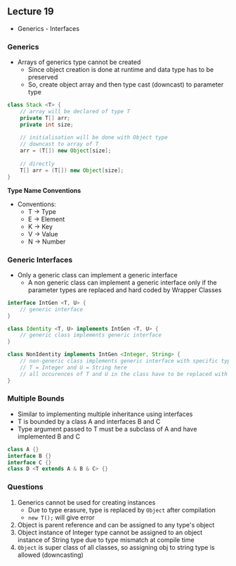 ## Lecture 19
- Generics - Interfaces

### Generics
- Arrays of generics type cannot be created
	- Since object creation is done at runtime and data type has to be preserved
	- So, create object array and then type cast (downcast) to parameter type
```java
class Stack <T> {
	// array will be declared of type T
	private T[] arr;
	private int size;
	
	// initialisation will be done with Object type
	// downcast to array of T
	arr = (T[]) new Object[size];
	
	// directly
	T[] arr = (T[]) new Object[size];
}
```

**Type Name Conventions**
- Conventions:
	- T -> Type
	- E -> Element
	- K -> Key
	- V -> Value
	- N -> Number

### Generic Interfaces
- Only a generic class can implement a generic interface
	- A non generic class can implement a generic interface only if the parameter types are replaced and hard coded by Wrapper Classes
```java
interface IntGen <T, U> {
	// generic interface
}

class Identity <T, U> implements IntGen <T, U> {
	// generic class implements generic interface
}

class NonIdentity implements IntGen <Integer, String> {
	// non-generic class implements generic interface with specific types
	// T = Integer and U = String here
	// all occurences of T and U in the class have to be replaced with the types
}
```

### Multiple Bounds
- Similar to implementing multiple inheritance using interfaces
- T is bounded by a class A and interfaces B and C
- Type argument passed to T must be a subclass of A and have implemented B and C
```java
class A {}
interface B {}
interface C {}
class D <T extends A & B & C> {}
```

### Questions
1. Generics cannot be used for creating instances
	- Due to type erasure, type is replaced by `Object` after compilation
	- `new T();` will give error
2. Object is parent reference and can be assigned to any type's object
3. Object instance of Integer type cannot be assigned to an object instance of String type due to type mismatch at compile time
4. `Object` is super class of all classes, so assigning obj to string type is allowed (downcasting)